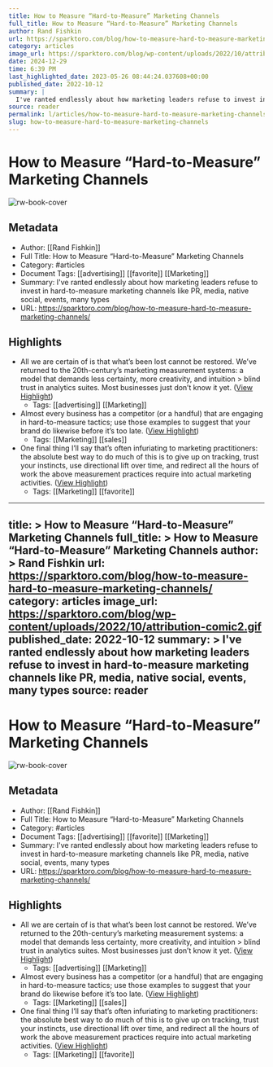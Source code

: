 ```yaml
---
title: How to Measure “Hard-to-Measure” Marketing Channels
full_title: How to Measure “Hard-to-Measure” Marketing Channels
author: Rand Fishkin
url: https://sparktoro.com/blog/how-to-measure-hard-to-measure-marketing-channels/
category: articles
image_url: https://sparktoro.com/blog/wp-content/uploads/2022/10/attribution-comic2.gif
date: 2024-12-29
time: 6:39 PM
last_highlighted_date: 2023-05-26 08:44:24.037608+00:00
published_date: 2022-10-12
summary: |
  I've ranted endlessly about how marketing leaders refuse to invest in hard-to-measure marketing channels like PR, media, native social, events, many types
source: reader
permalink: l/articles/how-to-measure-hard-to-measure-marketing-channels
slug: how-to-measure-hard-to-measure-marketing-channels
---
```

# How to Measure “Hard-to-Measure” Marketing Channels

![rw-book-cover](https://sparktoro.com/blog/wp-content/uploads/2022/10/attribution-comic2.gif)

## Metadata
- Author: [[Rand Fishkin]]
- Full Title: How to Measure “Hard-to-Measure” Marketing Channels
- Category: #articles
- Document Tags: [[advertising]] [[favorite]] [[Marketing]] 
- Summary: I've ranted endlessly about how marketing leaders refuse to invest in hard-to-measure marketing channels like PR, media, native social, events, many types
- URL: https://sparktoro.com/blog/how-to-measure-hard-to-measure-marketing-channels/

## Highlights
- All we are certain of is that what’s been lost cannot be restored. We’ve returned to the 20th-century’s marketing measurement systems: a model that demands less certainty, more creativity, and intuition > blind trust in analytics suites. Most businesses just don’t know it yet. ([View Highlight](https://read.readwise.io/read/01h1bk2h0pr7729nmqk8t52jsh))
    - Tags: [[advertising]] [[Marketing]] 
- Almost every business has a competitor (or a handful) that are engaging in hard-to-measure tactics; use those examples to suggest that your brand do likewise before it’s too late. ([View Highlight](https://read.readwise.io/read/01h1bkkz7ebgpcw0dz69krs3dy))
    - Tags: [[Marketing]] [[sales]] 
- One final thing I’ll say that’s often infuriating to marketing practitioners: the absolute best way to do much of this is to give up on tracking, trust your instincts, use directional lift over time, and redirect all the hours of work the above measurement practices require into actual marketing activities. ([View Highlight](https://read.readwise.io/read/01h1bknz7tgxjdx9zw4mr67w2e))
    - Tags: [[Marketing]] [[favorite]] 


---
title: >
  How to Measure “Hard-to-Measure” Marketing Channels
full_title: >
  How to Measure “Hard-to-Measure” Marketing Channels
author: >
  Rand Fishkin
url: https://sparktoro.com/blog/how-to-measure-hard-to-measure-marketing-channels/
category: articles
image_url: https://sparktoro.com/blog/wp-content/uploads/2022/10/attribution-comic2.gif
published_date: 2022-10-12
summary: >
  I've ranted endlessly about how marketing leaders refuse to invest in hard-to-measure marketing channels like PR, media, native social, events, many types
source: reader
---
# How to Measure “Hard-to-Measure” Marketing Channels

![rw-book-cover](https://sparktoro.com/blog/wp-content/uploads/2022/10/attribution-comic2.gif)

## Metadata
- Author: [[Rand Fishkin]]
- Full Title: How to Measure “Hard-to-Measure” Marketing Channels
- Category: #articles
- Document Tags: [[advertising]] [[favorite]] [[Marketing]] 
- Summary: I've ranted endlessly about how marketing leaders refuse to invest in hard-to-measure marketing channels like PR, media, native social, events, many types
- URL: https://sparktoro.com/blog/how-to-measure-hard-to-measure-marketing-channels/

## Highlights
- All we are certain of is that what’s been lost cannot be restored. We’ve returned to the 20th-century’s marketing measurement systems: a model that demands less certainty, more creativity, and intuition > blind trust in analytics suites. Most businesses just don’t know it yet. ([View Highlight](https://read.readwise.io/read/01h1bk2h0pr7729nmqk8t52jsh))
    - Tags: [[advertising]] [[Marketing]] 
- Almost every business has a competitor (or a handful) that are engaging in hard-to-measure tactics; use those examples to suggest that your brand do likewise before it’s too late. ([View Highlight](https://read.readwise.io/read/01h1bkkz7ebgpcw0dz69krs3dy))
    - Tags: [[Marketing]] [[sales]] 
- One final thing I’ll say that’s often infuriating to marketing practitioners: the absolute best way to do much of this is to give up on tracking, trust your instincts, use directional lift over time, and redirect all the hours of work the above measurement practices require into actual marketing activities. ([View Highlight](https://read.readwise.io/read/01h1bknz7tgxjdx9zw4mr67w2e))
    - Tags: [[Marketing]] [[favorite]] 


